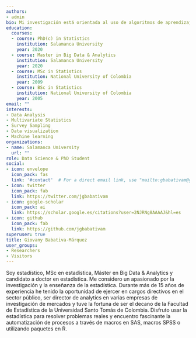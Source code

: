 ```yaml
---
authors:
- admin
bio: Mi investigación está orientada al uso de algoritmos de aprendizaje automático aplicados a técnicas de estadística multivariante. 
education:
  courses:
  - course: PhD(c) in Statistics
    institution: Salamanca University
    year: 2020
  - course: Master in Big Data & Analytics
    institution: Salamanca University
    year: 2020
  - course: MSc in Statistics
    institution: National University of Colombia
    year: 2009
  - course: BSc in Statistics
    institution: National University of Colombia
    year: 2005
email: ""
interests:
- Data Analysis
- Multivariate Statistics
- Survey Sampling
- Data visualization
- Machine learning
organizations:
- name: Salamanca University
  url: ""
role: Data Science & PhD Student
social:
- icon: envelope
  icon_pack: fas
  link: '#contact'  # For a direct email link, use "mailto:gbabativam@gmail.com".
- icon: twitter
  icon_pack: fab
  link: https://twitter.com/jgbabativam
- icon: google-scholar
  icon_pack: ai
  link: https://scholar.google.es/citations?user=2NJRNg8AAAAJ&hl=es
- icon: github
  icon_pack: fab
  link: https://github.com/jgbabativam
superuser: true
title: Giovany Babativa-Márquez
user_groups:
- Researchers
- Visitors
---
```


Soy estadístico, MSc en estadística, Máster en Big Data & Analytics y candidato a doctor en estadística. Me considero un apasionado por la investigación y la enseñanza de la estadística. Durante más de 15 años de experiencia he tenido la oportunidad de ejercer en cargos directivos en el sector público, ser director de analytics en varias empresas de investigación de mercados y tuve la fortuna de ser el decano de la Facultad de Estadística de la Universidad Santo Tomás de Colombia. Disfruto usar la estadística para resolver problemas reales y encuentro fascinante la automatización de procesos a través de macros en SAS, macros SPSS o utilizando paquetes en R.
